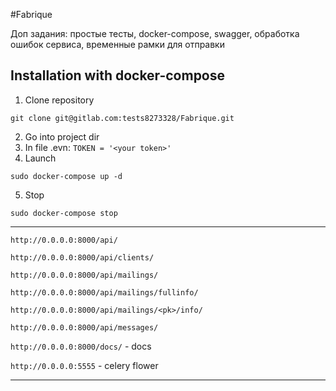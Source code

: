 #Fabrique

Доп задания:
простые тесты, docker-compose, swagger, обработка ошибок сервиса, временные рамки для отправки

## Installation with docker-compose


1. Clone repository
```
git clone git@gitlab.com:tests8273328/Fabrique.git
```
2. Go into project dir
3. In file .evn: ```TOKEN = '<your token>'```
4. Launch 
``` 
sudo docker-compose up -d
 ```
5. Stop 
```
sudo docker-compose stop
```


***
```http://0.0.0.0:8000/api/```

```http://0.0.0.0:8000/api/clients/```

```http://0.0.0.0:8000/api/mailings/```

```http://0.0.0.0:8000/api/mailings/fullinfo/```

```http://0.0.0.0:8000/api/mailings/<pk>/info/```

```http://0.0.0.0:8000/api/messages/```

```http://0.0.0.0:8000/docs/``` - docs

```http://0.0.0.0:5555``` - celery flower

***
